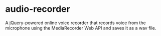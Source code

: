 # audio-recorder
A jQuery-powered online voice recorder that records voice from the microphone using the MediaRecorder Web API and saves it as a wav file.
